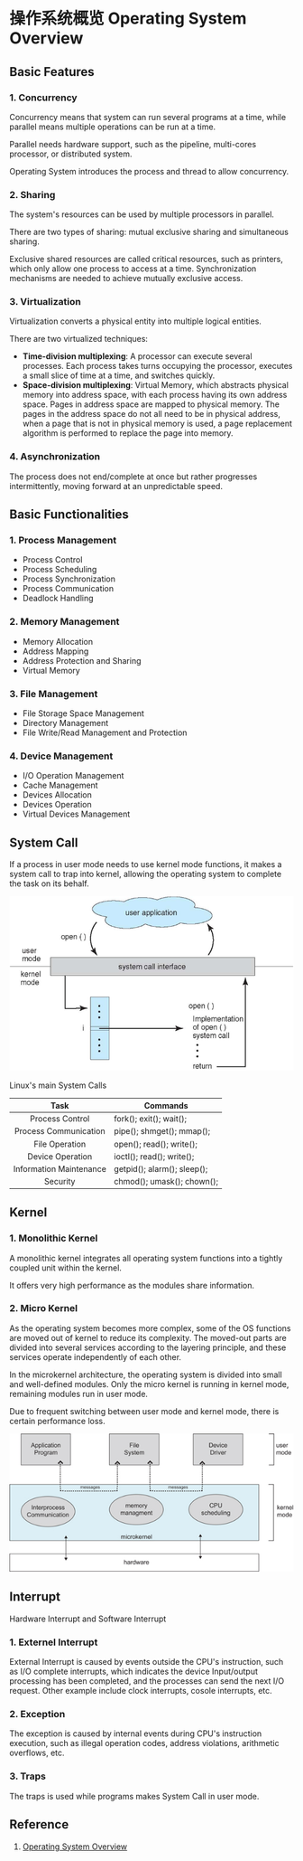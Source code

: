 # 操作系统概览 Operating System Overview

## Basic Features

### 1. Concurrency

Concurrency means that system can run several programs at a time, while parallel means multiple operations can be run at a time.

Parallel needs hardware support, such as the pipeline, multi-cores processor, or distributed system.

Operating System introduces the process and thread to allow concurrency.

### 2. Sharing

The system's resources can be used by multiple processors in parallel.

There are two types of sharing: mutual exclusive sharing and simultaneous sharing.

Exclusive shared resources are called critical resources, such as printers, which only allow one process to access at a time. Synchronization mechanisms are needed to achieve mutually exclusive access.

### 3. Virtualization

Virtualization converts a physical entity into multiple logical entities.

There are two virtualized techniques: 

- **Time-division multiplexing**: A processor can execute several processes. Each process takes turns occupying the processor, executes a small slice of time at a time, and switches quickly.
- **Space-division multiplexing**: Virtual Memory, which abstracts physical memory into address space, with each process having its own address space. Pages in address space are mapped to physical memory. The pages in the address space do not all need to be in physical address, when a page that is not in physical memory is used, a page replacement algorithm is performed to replace the page into memory.

### 4. Asynchronization

The process does not end/complete at once but rather progresses intermittently, moving forward at an unpredictable speed.

## Basic Functionalities

### 1. Process Management

- Process Control
- Process Scheduling
- Process Synchronization
- Process Communication
- Deadlock Handling

### 2. Memory Management

- Memory Allocation
- Address Mapping
- Address Protection and Sharing
- Virtual Memory

### 3. File Management

- File Storage Space Management
- Directory Management
- File Write/Read Management and Protection

### 4. Device Management

- I/O Operation Management
- Cache Management
- Devices Allocation
- Devices Operation
- Virtual Devices Management

## System Call

If a process in user mode needs to use kernel mode functions, it makes a system call to trap into kernel, allowing the operating system to complete the task on its behalf.

![image-20240515015207986](./240515-overview.assets/image-20240515015207986.png)

Linux's main System Calls

|          Task           | Commands                    |
| :---------------------: | --------------------------- |
|     Process Control     | fork(); exit(); wait();     |
|  Process Communication  | pipe(); shmget(); mmap();   |
|     File Operation      | open(); read(); write();    |
|    Device Operation     | ioctl(); read(); write();   |
| Information Maintenance | getpid(); alarm(); sleep(); |
|        Security         | chmod(); umask(); chown();  |

## Kernel

### 1. Monolithic Kernel

A monolithic kernel integrates all operating system functions into a tightly coupled unit within the kernel.

It offers very high performance as the modules share information.

### 2. Micro Kernel

As the operating system becomes more complex, some of the OS functions are moved out of kernel to reduce its complexity. The moved-out parts are divided into several services according to the layering principle, and these services operate independently of each other.

In the microkernel architecture, the operating system is divided into small and well-defined modules. Only the micro kernel is running in kernel mode, remaining modules run in user mode.

Due to frequent switching between user mode and kernel mode, there is certain performance loss.

![image-20240515015151874](./240515-overview.assets/image-20240515015151874.png)

## Interrupt

Hardware Interrupt and Software Interrupt

### 1. Externel Interrupt

External Interrupt is caused by events outside the CPU's instruction, such as I/O complete interrupts, which indicates the device Input/output processing  has been completed, and the processes can send the next I/O request. Other example include clock interrupts, cosole interrupts, etc.

### 2. Exception

The exception is caused by internal events during CPU's instruction execution, such as illegal operation codes, address violations, arithmetic overflows, etc.

### 3. Traps

The traps is used while programs makes System Call in user mode.

## Reference

1. [Operating System Overview](https://www.cyc2018.xyz/%E8%AE%A1%E7%AE%97%E6%9C%BA%E5%9F%BA%E7%A1%80/%E6%93%8D%E4%BD%9C%E7%B3%BB%E7%BB%9F%E5%9F%BA%E7%A1%80/%E8%AE%A1%E7%AE%97%E6%9C%BA%E6%93%8D%E4%BD%9C%E7%B3%BB%E7%BB%9F%20-%20%E6%A6%82%E8%BF%B0.html#%E7%B3%BB%E7%BB%9F%E8%B0%83%E7%94%A8)

